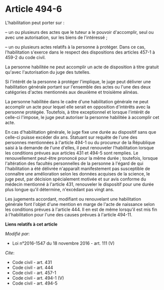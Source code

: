 # Article 494-6

L'habilitation peut porter sur :

– un ou plusieurs des actes que le tuteur a le pouvoir d'accomplir, seul ou avec une autorisation, sur les biens de
l'intéressé ;

– un ou plusieurs actes relatifs à la personne à protéger. Dans ce cas, l'habilitation s'exerce dans le respect des
dispositions des articles 457-1 à 459-2 du code civil.

La personne habilitée ne peut accomplir un acte de disposition à titre gratuit qu'avec l'autorisation du juge des tutelles.

Si l'intérêt de la personne à protéger l'implique, le juge peut délivrer une habilitation générale portant sur l'ensemble des
actes ou l'une des deux catégories d'actes mentionnés aux deuxième et troisième alinéas.

La personne habilitée dans le cadre d'une habilitation générale ne peut accomplir un acte pour lequel elle serait en
opposition d'intérêts avec la personne protégée. Toutefois, à titre exceptionnel et lorsque l'intérêt de celle-ci l'impose,
le juge peut autoriser la personne habilitée à accomplir cet acte.

En cas d'habilitation générale, le juge fixe une durée au dispositif sans que celle-ci puisse excéder dix ans. Statuant sur
requête de l'une des personnes mentionnées à l'article 494-1 ou du procureur de la République saisi à la demande de l'une
d'elles, il peut renouveler l'habilitation lorsque les conditions prévues aux articles 431 et 494-5 sont remplies. Le
renouvellement peut-être prononcé pour la même durée ; toutefois, lorsque l'altération des facultés personnelles de la
personne à l'égard de qui l'habilitation a été délivrée n'apparaît manifestement pas susceptible de connaître une
amélioration selon les données acquises de la science, le juge peut, par décision spécialement motivée et sur avis conforme
du médecin mentionné à l'article 431, renouveler le dispositif pour une durée plus longue qu'il détermine, n'excédant pas
vingt ans.

Les jugements accordant, modifiant ou renouvelant une habilitation générale font l'objet d'une mention en marge de l'acte de
naissance selon les conditions prévues à l'article 444. Il en est de même lorsqu'il est mis fin à l'habilitation pour l'une
des causes prévues à l'article 494-11.

**Liens relatifs à cet article**

_Modifié par_:

  - Loi n°2016-1547 du 18 novembre 2016 - art. 111 (V)

_Cite_:

  - Code civil - art. 431
  - Code civil - art. 444
  - Code civil - art. 457-1
  - Code civil - art. 494-1 (V)
  - Code civil - art. 494-5
